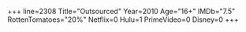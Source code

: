 +++
line=2308
Title="Outsourced"
Year=2010
Age="16+"
IMDb="7.5"
RottenTomatoes="20%"
Netflix=0
Hulu=1
PrimeVideo=0
Disney=0
+++

